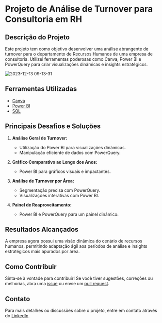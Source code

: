 # Projeto de Análise de Turnover para Consultoria em RH

## Descrição do Projeto

Este projeto tem como objetivo desenvolver uma análise abrangente de turnover para o departamento de Recursos Humanos de uma empresa de consultoria. Utilizei ferramentas poderosas como Canva, Power BI e PowerQuery para criar visualizações dinâmicas e insights estratégicos.

![2023-12-13 09-13-31](https://github.com/GleisonAmorim/AnaliseTurnover/assets/54336609/74450259-9b8b-492c-92cf-ca4694ba5b8b)

## Ferramentas Utilizadas

- [Canva](https://www.canva.com/)
- [Power BI](https://powerbi.microsoft.com/)
- [SQL](https://www.microsoft.com/en-us/sql-server)

## Principais Desafios e Soluções

1. **Análise Geral de Turnover:**
   - Utilização do Power BI para visualizações dinâmicas.
   - Manipulação eficiente de dados com PowerQuery.

2. **Gráfico Comparativo ao Longo dos Anos:**
   - Power BI para gráficos visuais e impactantes.

3. **Análise de Turnover por Área:**
   - Segmentação precisa com PowerQuery.
   - Visualizações interativas com Power BI.

4. **Painel de Reaproveitamento:**
   - Power BI e PowerQuery para um painel dinâmico.

## Resultados Alcançados

A empresa agora possui uma visão dinâmica do cenário de recursos humanos, permitindo adaptação ágil aos períodos de análise e insights estratégicos mais apurados por área.

## Como Contribuir

Sinta-se à vontade para contribuir! Se você tiver sugestões, correções ou melhorias, abra uma [issue](link_para_issues) ou envie um [pull request](link_para_pull_requests).

## Contato

Para mais detalhes ou discussões sobre o projeto, entre em contato através do [LinkedIn](link_para_seu_perfil_linkedin).

